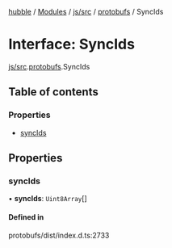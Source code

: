 [hubble](../README.md) / [Modules](../modules.md) / [js/src](../modules/js_src.md) / [protobufs](../modules/js_src.protobufs.md) / SyncIds

# Interface: SyncIds

[js/src](../modules/js_src.md).[protobufs](../modules/js_src.protobufs.md).SyncIds

## Table of contents

### Properties

- [syncIds](js_src.protobufs.SyncIds.md#syncids)

## Properties

### syncIds

• **syncIds**: `Uint8Array`[]

#### Defined in

protobufs/dist/index.d.ts:2733
